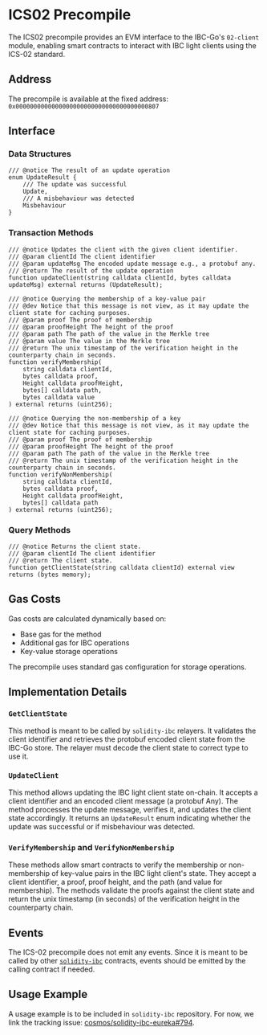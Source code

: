 # ICS02 Precompile

The ICS02 precompile provides an EVM interface to the IBC-Go's `02-client` module,
enabling smart contracts to interact with IBC light clients using the ICS-02 standard.

## Address

The precompile is available at the fixed address: `0x0000000000000000000000000000000000000807`

## Interface

### Data Structures

```solidity
/// @notice The result of an update operation
enum UpdateResult {
    /// The update was successful
    Update,
    /// A misbehaviour was detected
    Misbehaviour
}
```

### Transaction Methods

```solidity
/// @notice Updates the client with the given client identifier.
/// @param clientId The client identifier
/// @param updateMsg The encoded update message e.g., a protobuf any.
/// @return The result of the update operation
function updateClient(string calldata clientId, bytes calldata updateMsg) external returns (UpdateResult);

/// @notice Querying the membership of a key-value pair
/// @dev Notice that this message is not view, as it may update the client state for caching purposes.
/// @param proof The proof of membership
/// @param proofHeight The height of the proof
/// @param path The path of the value in the Merkle tree
/// @param value The value in the Merkle tree
/// @return The unix timestamp of the verification height in the counterparty chain in seconds.
function verifyMembership(
    string calldata clientId,
    bytes calldata proof,
    Height calldata proofHeight,
    bytes[] calldata path,
    bytes calldata value
) external returns (uint256);

/// @notice Querying the non-membership of a key
/// @dev Notice that this message is not view, as it may update the client state for caching purposes.
/// @param proof The proof of membership
/// @param proofHeight The height of the proof
/// @param path The path of the value in the Merkle tree
/// @return The unix timestamp of the verification height in the counterparty chain in seconds.
function verifyNonMembership(
    string calldata clientId,
    bytes calldata proof,
    Height calldata proofHeight,
    bytes[] calldata path
) external returns (uint256);
```

### Query Methods

```solidity
/// @notice Returns the client state.
/// @param clientId The client identifier
/// @return The client state.
function getClientState(string calldata clientId) external view returns (bytes memory);
```

## Gas Costs

Gas costs are calculated dynamically based on:

- Base gas for the method
- Additional gas for IBC operations
- Key-value storage operations

The precompile uses standard gas configuration for storage operations.

## Implementation Details

### `GetClientState`

This method is meant to be called by `solidity-ibc` relayers. It validates the client identifier and retrieves the protobuf encoded client state from the IBC-Go store. The relayer must decode the client state to correct type to use it.

### `UpdateClient`

This method allows updating the IBC light client state on-chain. It accepts a client identifier and an encoded client message (a protobuf Any). The method processes the update message, verifies it, and updates the client state accordingly. It returns an `UpdateResult` enum indicating whether the update was successful or if misbehaviour was detected.

### `VerifyMembership` and `VerifyNonMembership`

These methods allow smart contracts to verify the membership or non-membership of key-value pairs in the IBC light client's state. They accept a client identifier, a proof, proof height, and the path (and value for membership). The methods validate the proofs against the client state and return the unix timestamp (in seconds) of the verification height in the counterparty chain.

## Events

The ICS-02 precompile does not emit any events. Since it is meant to be called by other [`solidity-ibc`](https://github.com/cosmos/solidity-ibc-eureka) contracts, events should be emitted by the calling contract if needed.

## Usage Example

A usage example is to be included in `solidity-ibc` repository. For now, we link the tracking issue: [cosmos/solidity-ibc-eureka#794](https://github.com/cosmos/solidity-ibc-eureka/issues/794).
